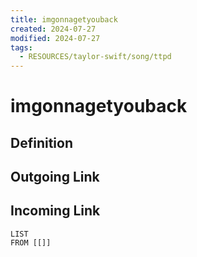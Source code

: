 ```yaml
---
title: imgonnagetyouback
created: 2024-07-27
modified: 2024-07-27
tags:
  - RESOURCES/taylor-swift/song/ttpd
---
```

# imgonnagetyouback
## Definition

## Outgoing Link

## Incoming Link
```dataview
LIST
FROM [[]]
```
